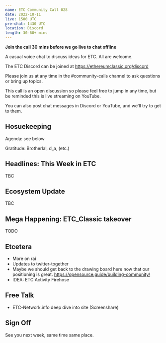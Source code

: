 ```yaml
---
name: ETC Community Call 028
date: 2022-10-11
live: 1500 UTC
pre-chat: 1430 UTC
location: Discord
length: 30-60+ mins
---
```


**Join the call 30 mins before we go live to chat offline**

A casual voice chat to discuss ideas for ETC. All are welcome.

The ETC Discord can be joined at https://ethereumclassic.org/discord

Please join us at any time in the #community-calls channel to ask questions or bring up topics.

This call is an open discussion so please feel free to jump in any time, but be reminded this is live streaming on YouTube.

You can also post chat messages in Discord or YouTube, and we'll try to get to them.

## Hosuekeeping

Agenda: see below

Gratitude: Brotherlal, d_a, (etc.)

## Headlines: This Week in ETC

TBC

## Ecosystem Update

TBC

## Mega Happening: ETC_Classic takeover

TODO

## Etcetera

- More on rai
- Updates to twitter-together
- Maybe we should get back to the drawing board here now that our positioning is great. https://opensource.guide/building-community/
- IDEA: ETC Activity Firehose

## Free Talk
- ETC-Network.info deep dive into site (Screenshare)

## Sign Off

See you next week, same time same place.
